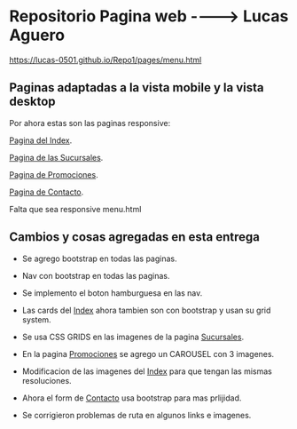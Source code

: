 # Repositorio Pagina web ----> Lucas Aguero
https://lucas-0501.github.io/Repo1/pages/menu.html
## Paginas adaptadas a la vista mobile y la vista desktop

Por ahora estas son las paginas responsive: 
    
[Pagina del Index](./index.html).

[Pagina de las Sucursales](./pages/sucursales.html).

[Pagina de Promociones](./pages/promociones.html).

[Pagina de Contacto](./pages/contacto.html).

Falta que sea responsive menu.html

## Cambios y cosas agregadas en esta entrega

* Se agrego bootstrap en todas las paginas.

* Nav con bootstrap en todas las paginas.

* Se implemento el boton hamburguesa en las nav.

* Las cards del [Index](./index.html) ahora tambien son con bootstrap y usan su grid system.

* Se usa CSS GRIDS en las imagenes de la pagina [Sucursales](./pages/sucursales.html).

* En la pagina [Promociones](./pages/promociones.html) se agrego un CAROUSEL con 3 imagenes.

* Modificacion de las imagenes del [Index](./index.html) para que tengan las mismas resoluciones.

* Ahora el form de [Contacto](./pages/contacto.html) usa bootstrap para mas prlijidad.

* Se corrigieron problemas de ruta en algunos links e imagenes.